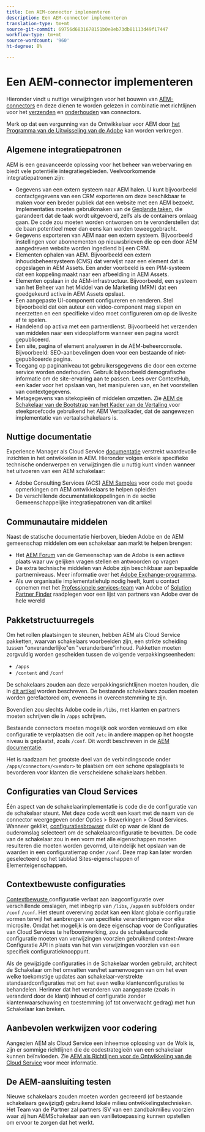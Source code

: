 ```yaml
---
title: Een AEM-connector implementeren
description: Een AEM-connector implementeren
translation-type: tm+mt
source-git-commit: 69756d6831678151b0e8eb73db81113d49f17447
workflow-type: tm+mt
source-wordcount: '960'
ht-degree: 8%

---
```



Een AEM-connector implementeren
=============================

Hieronder vindt u nuttige verwijzingen voor het bouwen van [AEM-connectors](https://www.adobe.io/apis/experiencecloud/aem/aemconnectors.html) en deze dienen te worden gelezen in combinatie met richtlijnen voor het [verzenden](submit.md) en [onderhouden](maintain.md) van connectors.

Merk op dat een vergunning van de Ontwikkelaar voor AEM door [het Programma van de Uitwisseling van de Adobe](https://partners.adobe.com/exchangeprogram/experiencecloud) kan worden verkregen.

Algemene integratiepatronen
---------------------------

AEM is een geavanceerde oplossing voor het beheer van webervaring en biedt vele potentiële integratiegebieden. Veelvoorkomende integratiepatronen zijn:

* Gegevens van een extern systeem naar AEM halen. U kunt bijvoorbeeld contactgegevens van een CRM exporteren om deze beschikbaar te maken voor een breder publiek dat een website met een AEM bezoekt.  Implementaties moeten gebruikmaken van de [Geplande taken](https://sling.apache.org/documentation/bundles/apache-sling-eventing-and-job-handling.html#scheduled-jobs), die garandeert dat de taak wordt uitgevoerd, zelfs als de containers omlaag gaan. De code zou moeten worden ontworpen om te veronderstellen dat de baan potentieel meer dan eens kan worden teweeggebracht.
* Gegevens exporteren van AEM naar een extern systeem. Bijvoorbeeld instellingen voor abonnementen op nieuwsbrieven die op een door AEM aangedreven website worden ingediend bij een CRM.
* Elementen ophalen van AEM. Bijvoorbeeld een extern inhoudsbeheersysteem (CMS) dat verwijst naar een element dat is opgeslagen in AEM Assets. Een ander voorbeeld is een PIM-systeem dat een koppeling maakt naar een afbeelding in AEM Assets.
* Elementen opslaan in de AEM-infrastructuur. Bijvoorbeeld, een systeem van het Beheer van het Middel van de Marketing (MRM) dat een goedgekeurd activa in AEM Assets opslaat.
* Een aangepaste UI-component configureren en renderen. Stel bijvoorbeeld dat een auteur een video-component mag slepen en neerzetten en een specifieke video moet configureren om op de livesite af te spelen.
* Handelend op activa met een partnerdienst. Bijvoorbeeld het verzenden van middelen naar een videoplatform wanneer een pagina wordt gepubliceerd.
* Een site, pagina of element analyseren in de AEM-beheerconsole. Bijvoorbeeld: SEO-aanbevelingen doen voor een bestaande of niet-gepubliceerde pagina.
* Toegang op paginaniveau tot gebruikersgegevens die door een externe service worden onderhouden. Gebruik bijvoorbeeld demografische informatie om de site-ervaring aan te passen. Lees over ContextHub, een kader voor het opslaan van, het manipuleren van, en het voorstellen van contextgegevens.
* Metagegevens van sitekopieën of middelen omzetten. Zie [AEM de Schakelaar van de Bootstrap van het Kader van de Vertaling ](https://github.com/Adobe-Marketing-Cloud/aem-translation-framework-bootstrap-connector) voor steekproefcode gebruikend het AEM Vertaalkader, dat de aangewezen implementatie van vertaalschakelaars is.


Nuttige documentatie
--------------------

Experience Manager als Cloud Service [documentatie](../overview/introduction.md) verstrekt waardevolle inzichten in het ontwikkelen in AEM. Hieronder volgen enkele specifieke technische onderwerpen en verwijzingen die u nuttig kunt vinden wanneer het uitvoeren van een AEM schakelaar:

* Adobe Consulting Services (ACS) [AEM Samples](http://adobe-consulting-services.github.io/acs-aem-samples/) voor code met goede opmerkingen om AEM ontwikkelaars te helpen opleiden
* De verschillende documentatiekoppelingen in de sectie Gemeenschappelijke integratiepatronen van dit artikel

Communautaire middelen
--------------------

Naast de statische documentatie hierboven, bieden Adobe en de AEM gemeenschap middelen om een schakelaar aan markt te helpen brengen:

* Het [AEM Forum](http://help-forums.adobe.com/content/adobeforums/en/experience-manager-forum/adobe-experience-manager.html) van de Gemeenschap van de Adobe is een actieve plaats waar uw gelijken vragen stellen en antwoorden op vragen
* De extra technische middelen van Adobe zijn beschikbaar aan bepaalde partnerniveaus. Meer informatie over het [Adobe Exchange-programma](https://partners.adobe.com/exchangeprogram/experiencecloud).
* Als uw organisatie implementatiehulp nodig heeft, kunt u contact opnemen met het [Professionele services-team](http://www.adobe.com/nl/marketing-cloud/service-support/professional-consulting-training.html) van Adobe of [Solution Partner Finder](https://solutionpartners.adobe.com/home/partnerFinder.html) raadplegen voor een lijst van partners van Adobe over de hele wereld

Pakketstructuurregels
-----------------------

Om het rollen plaatsingen te steunen, hebben AEM als Cloud Service pakketten, waarvan schakelaars voorbeelden zijn, een strikte scheiding tussen &quot;onveranderlijke&quot;en &quot;veranderbare&quot;inhoud. Pakketten moeten zorgvuldig worden gescheiden tussen de volgende verpakkingseenheden:

* `/apps`
* `/content` and `/conf`

De schakelaars zouden aan deze verpakkingsrichtlijnen moeten houden, die in [dit artikel](/help/implementing/developing/introduction/aem-project-content-package-structure.md) worden beschreven. De bestaande schakelaars zouden moeten worden gerefactored om, eveneens in overeenstemming te zijn.

Bovendien zou slechts Adobe code in `/libs`, met klanten en partners moeten schrijven die in `/apps` schrijven.

Bestaande connectors moeten mogelijk ook worden vernieuwd om elke configuratie te verplaatsen die ooit `/etc` in andere mappen op het hoogste niveau is geplaatst, zoals `/conf`. Dit wordt beschreven in de [AEM documentatie](https://helpx.adobe.com/experience-manager/6-5/sites/deploying/using/repository-restructuring.html).

Het is raadzaam het grootste deel van de verbindingscode onder `/apps/connectors/<vendor>` te plaatsen om een schone opslagplaats te bevorderen voor klanten die verscheidene schakelaars hebben.

Configuraties van Cloud Services
-----------------------------

Één aspect van de schakelaarimplementatie is code die de configuratie van de schakelaar steunt. Met deze code wordt een kaart met de naam van de connector weergegeven onder Opties > Bewerkingen > Cloud Services. Wanneer geklikt, [configuratiesbrowser](/help/implementing/developing/introduction/configurations.md#using-configuration-browser) duikt op waar de klant de ouderomslag selecteert om de schakelaarconfiguratie te bevatten. De code van de schakelaar zou in een vorm met alle eigenschappen moeten resulteren die moeten worden gevormd, uiteindelijk het opslaan van de waarden in een configuratiemap onder `/conf`. Deze map kan later worden geselecteerd op het tabblad Sites-eigenschappen of Elementeigenschappen.


Contextbewuste configuraties
-----------------------------

[Contextbewuste ](https://sling.apache.org/documentation/bundles/context-aware-configuration/context-aware-configuration.html) configuratie verlaat aan laagconfiguratie over verschillende omslagen, met inbegrip van  `/libs`,  `/apps`en subfolders onder  `/conf`   `/conf`. Het steunt overerving zodat kan een klant globale configuratie vormen terwijl het aanbrengen van specifieke veranderingen voor elke microsite. Omdat het mogelijk is om deze eigenschap voor de Configuraties van Cloud Services te hefboomwerking, zou de schakelaarcode configuratie moeten van verwijzingen voorzien gebruikend context-Aware Configuratie API in plaats van het van verwijzingen voorzien van een specifiek configuratieknooppunt.

Als de gewijzigde configuraties in de Schakelaar worden gebruikt, architect de Schakelaar om het omvatten van/het samenvoegen van om het even welke toekomstige updates aan schakelaar-verstrekte standaardconfiguraties met om het even welke klantenconfiguraties te behandelen. Herinner dat het veranderen van aangepaste (zoals in veranderd door de klant) inhoud of configuratie zonder klantenwaarschuwing en toestemming (of tot onverwacht gedrag) met hun Schakelaar kan breken.

Aanbevolen werkwijzen voor codering
----------------------

Aangezien AEM als Cloud Service een inheemse oplossing van de Wolk is, zijn er sommige richtlijnen die de codestrategieën van een schakelaar kunnen beïnvloeden. Zie [AEM als Richtlijnen voor de Ontwikkeling van de Cloud Service](/help/implementing/developing/introduction/development-guidelines.md) voor meer informatie.

De AEM-aansluiting testen
-------------------------

Nieuwe schakelaars zouden moeten worden gecreeerd (of bestaande schakelaars gewijzigd) gebruikend lokale milieu ontwikkelingstechnieken. Het Team van de Partner zal partners ISV van een zandbakmilieu voorzien waar zij hun AEMSchakelaar aan een vanilletoepassing kunnen opstellen om ervoor te zorgen dat het werkt.

